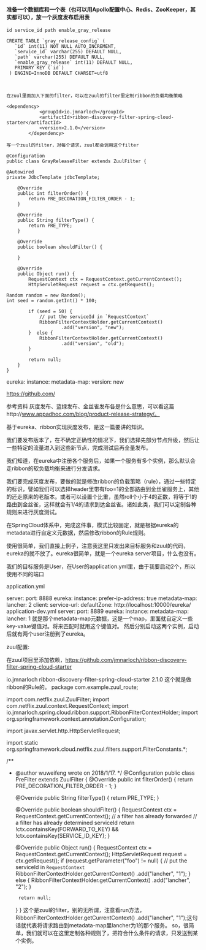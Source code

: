 
#### 准备一个数据库和一个表（也可以用Apollo配置中心、Redis、ZooKeeper，其实都可以），放一个灰度发布启用表

```
id service_id path enable_gray_release

CREATE TABLE `gray_release_config` (
   `id` int(11) NOT NULL AUTO_INCREMENT,
   `service_id` varchar(255) DEFAULT NULL,
   `path` varchar(255) DEFAULT NULL,
   `enable_gray_release` int(11) DEFAULT NULL,
   PRIMARY KEY (`id`)
 ) ENGINE=InnoDB DEFAULT CHARSET=utf8
 


在zuul里面加入下面的filter，可以在zuul的filter里定制ribbon的负载均衡策略

<dependency>
			<groupId>io.jmnarloch</groupId>
			<artifactId>ribbon-discovery-filter-spring-cloud-starter</artifactId>
			<version>2.1.0</version>
		</dependency>

写一个zuul的filter，对每个请求，zuul都会调用这个filter

@Configuration
public class GrayReleaseFilter extends ZuulFilter {

@Autowired
private JdbcTemplate jdbcTemplate;

    @Override
    public int filterOrder() {
        return PRE_DECORATION_FILTER_ORDER - 1;
    }
 
    @Override
    public String filterType() {
        return PRE_TYPE;
    }
 
    @Override
    public boolean shouldFilter() {
    	
    }
 
    @Override
    public Object run() {
        RequestContext ctx = RequestContext.getCurrentContext();
        HttpServletRequest request = ctx.getRequest();

Random random = new Random();
int seed = random.getInt() * 100;

        if (seed = 50) {
            // put the serviceId in `RequestContext`
            RibbonFilterContextHolder.getCurrentContext()
                    .add("version", "new");
        }  else {
            RibbonFilterContextHolder.getCurrentContext()
                    .add("version", "old");
        }
        
        return null;
    }
}
 ```

eureka:
instance:
metadata-map:
version: new














https://github.com/














参考资料
灰度发布、蓝绿发布、金丝雀发布各是什么意思，可以看这篇http://www.appadhoc.com/blog/product-release-strategy/。

基于eureka、ribbon实现灰度发布，是这一篇要讲的知识。

我们要发布版本了，在不确定正确性的情况下，我们选择先部分节点升级，然后让一些特定的流量进入到这些新节点，完成测试后再全量发布。



我们知道，在eureka中注册各个服务后，如果一个服务有多个实例，那么默认会走ribbon的软负载均衡来进行分发请求。

我们要完成灰度发布，要做的就是修改ribbon的负载策略（rule），通过一些特定的标识，譬如我们可以选择header里带有foo=1的全部路由到金丝雀服务上，其他的还走原来的老版本。或者可以设置个比重，虽然roll个小于4的正数，将等于1的路由到金丝雀，这样就会有1/4的请求到达金丝雀。诸如此类，我们可以定制各种规则来进行灰度测试。

在SpringCloud体系中，完成这件事，模式比较固定，就是根据eureka的metadata进行自定义元数据，然后修改ribbon的Rule规则。

使用很简单，我们直接上例子，注意我这里只发出来目标服务和zuul的代码，eureka的就不放了。eureka很简单，就是一个eureka server项目，什么也没有。

我们的目标服务是User，在User的application.yml里，由于我要启动2个，所以使用不同的端口

application.yml

server:
  port: 8888
eureka:
  instance:
    prefer-ip-address: true
    metadata-map:
      lancher: 2
  client:
    service-url:
      defaultZone: http://localhost:10000/eureka/
application-dev.yml
server:
  port: 8889
eureka:
  instance:
    metadata-map:
      lancher: 1
就是那个metadata-map元数据，这是一个map，里面就自定义一些key-value键值对。将来匹配时就用这个键值对。
然后分别启动这两个实例，启动后就有两个user注册到了eureka。

zuul配置:

在zuul项目里添加依赖，https://github.com/jmnarloch/ribbon-discovery-filter-spring-cloud-starter

<dependency>
			<groupId>io.jmnarloch</groupId>
			<artifactId>ribbon-discovery-filter-spring-cloud-starter</artifactId>
			<version>2.1.0</version>
		</dependency>
这个就是做ribbon的Rule的。
package com.example.zuul_route;
 
import com.netflix.zuul.ZuulFilter;
import com.netflix.zuul.context.RequestContext;
import io.jmnarloch.spring.cloud.ribbon.support.RibbonFilterContextHolder;
import org.springframework.context.annotation.Configuration;
 
import javax.servlet.http.HttpServletRequest;
 
import static org.springframework.cloud.netflix.zuul.filters.support.FilterConstants.*;
 
/**
 * @author wuweifeng wrote on 2018/1/17.
 */
@Configuration
public class PreFilter extends ZuulFilter {
    @Override
    public int filterOrder() {
        return PRE_DECORATION_FILTER_ORDER - 1;
    }
 
    @Override
    public String filterType() {
        return PRE_TYPE;
    }
 
    @Override
    public boolean shouldFilter() {
        RequestContext ctx = RequestContext.getCurrentContext();
        // a filter has already forwarded
        // a filter has already determined serviceId
        return !ctx.containsKey(FORWARD_TO_KEY)
                && !ctx.containsKey(SERVICE_ID_KEY);
    }
 
    @Override
    public Object run() {
        RequestContext ctx = RequestContext.getCurrentContext();
        HttpServletRequest request = ctx.getRequest();
        if (request.getParameter("foo") != null) {
            // put the serviceId in `RequestContext`
            RibbonFilterContextHolder.getCurrentContext()
                    .add("lancher", "1");
        }  else {
            RibbonFilterContextHolder.getCurrentContext()
                    .add("lancher", "2");
        }
        
        return null;
    }
}
这个是zuul的filter，别的无所谓，注意看run方法，RibbonFilterContextHolder.getCurrentContext() .add("lancher", "1");这句话就代表将请求路由到metadata-map里lancher为1的那个服务。
so，很简单，我们就可以在这里定制各种规则了，把符合什么条件的请求，只发送到某个实例。



